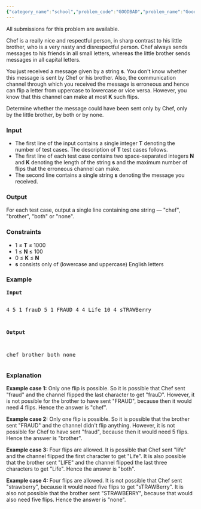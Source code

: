 ```yaml
---
{"category_name":"school","problem_code":"GOODBAD","problem_name":"Good and Bad Persons","languages_supported":{"0":"C","1":"CPP14","2":"JAVA","3":"PYTH","4":"PYTH 3.5","5":"PYPY","6":"CS2","7":"PAS fpc","8":"PAS gpc","9":"RUBY","10":"PHP","11":"GO","12":"NODEJS","13":"HASK","14":"rust","15":"SCALA","16":"swift","17":"D","18":"PERL","19":"FORT","20":"WSPC","21":"ADA","22":"CAML","23":"ICK","24":"BF","25":"ASM","26":"CLPS","27":"PRLG","28":"ICON","29":"SCM qobi","30":"PIKE","31":"ST","32":"NICE","33":"LUA","34":"BASH","35":"NEM","36":"LISP sbcl","37":"LISP clisp","38":"SCM guile","39":"JS","40":"ERL","41":"TCL","42":"kotlin","43":"PERL6","44":"TEXT","45":"SCM chicken","46":"CLOJ","47":"COB","48":"FS"},"max_timelimit":1,"source_sizelimit":50000,"problem_author":"admin2","problem_tester":null,"date_added":"7-12-2017","tags":{"0":"acm17chn","1":"admin2","2":"cakewalk","3":"chn17rol"},"editorial_url":"https://discuss.codechef.com/problems/GOODBAD","time":{"view_start_date":1515357000,"submit_start_date":1515357000,"visible_start_date":1515357000,"end_date":1735669800},"is_direct_submittable":false,"layout":"problem"}
---
```

<span class="solution-visible-txt">All submissions for this problem are available.</span><p>Chef is a really nice and respectful person, in sharp contrast to his little brother, who is a very nasty and disrespectful person. Chef always sends messages to his friends in all small letters, whereas the little brother sends messages in all capital letters.</p>

<p>You just received a message given by a string <b>s</b>. You don't know whether this message is sent by Chef or his brother. Also, the communication channel through which you received the message is erroneous and hence can flip a letter from uppercase to lowercase or vice versa. However, you know that this channel can make at most <b>K</b> such flips.</p>

<p>Determine whether the message could have been sent only by Chef, only by the little brother, by both or by none.</p>

<h3>Input</h3>
<p><ul>
<li>The first line of the input contains a single integer <b>T</b> denoting the number of test cases. The description of <b>T</b> test cases follows.</li>
<li>The first line of each test case contains two space-separated integers <b>N</b> and <b>K</b> denoting the length of the string <b>s</b> and the maximum number of flips that the erroneous channel can make.</li>
<li>The second line contains a single string <b>s</b> denoting the message you received.</li>
</ul></p>

<h3>Output</h3>
<p>For each test case, output a single line containing one string — "chef", "brother", "both" or "none".</p>

<h3>Constraints</h3>
<ul>
<li>1 ≤ <b>T</b> ≤ 1000</li>
<li>1 ≤ <b>N</b> ≤ 100</li>
<li>0 ≤ <b>K</b> ≤ <b>N</b></li>
<li><b>s</b> consists only of (lowercase and uppercase) English letters</li>
</ul>

<h3>Example</h3>
<pre>
<b>Input</b>

4
5 1
frauD
5 1
FRAUD
4 4
Life
10 4
sTRAWBerry

<b>Output</b>

chef
brother
both
none
</pre>

<h3>Explanation</h3>
<p><b>Example case 1:</b> Only one flip is possible. So it is possible that Chef sent "fraud" and the channel flipped the last character to get "frauD". However, it is not possible for the brother to have sent "FRAUD", because then it would need 4 flips. Hence the answer is "chef".</p>

<p><b>Example case 2:</b> Only one flip is possible. So it is possible that the brother sent "FRAUD" and the channel didn't flip anything. However, it is not possible for Chef to have sent "fraud", because then it would need 5 flips. Hence the answer is "brother".</p>


<p><b>Example case 3:</b> Four flips are allowed. It is possible that Chef sent "life" and the channel flipped the first character to get "Life". It is also possible that the brother sent "LIFE" and the channel flipped the last three characters to get "Life". Hence the answer is "both".</p>

<p><b>Example case 4:</b> Four flips are allowed. It is not possible that Chef sent "strawberry", because it would need five flips to get "sTRAWBerry". It is also not possible that the brother sent "STRAWBERRY", because that would also need five flips. Hence the answer is "none".</p>